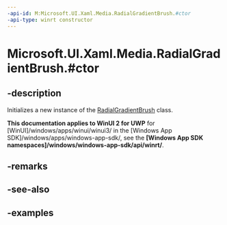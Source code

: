 ```yaml
---
-api-id: M:Microsoft.UI.Xaml.Media.RadialGradientBrush.#ctor
-api-type: winrt constructor
---
```


# Microsoft.UI.Xaml.Media.RadialGradientBrush.#ctor

<!--
public RadialGradientBrush ();
-->

## -description

Initializes a new instance of the [RadialGradientBrush](radialgradientbrush.md) class.

**This documentation applies to WinUI 2 for UWP** for [WinUI]/windows/apps/winui/winui3/ in the [Windows App SDK]/windows/apps/windows-app-sdk/, see the **[Windows App SDK namespaces]/windows/windows-app-sdk/api/winrt/**.

## -remarks

## -see-also

## -examples
